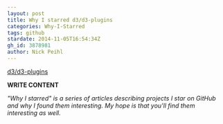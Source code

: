 ```yaml
---
layout: post
title: Why I starred d3/d3-plugins
categories: Why-I-Starred
tags: github
stardate: 2014-11-05T16:54:34Z
gh_id: 3878981
author: Nick Peihl
---
```


[d3/d3-plugins](https://github.com/d3/d3-plugins)

**WRITE CONTENT**

*"Why I starred" is a series of articles describing projects I star on GitHub and why I found them interesting. My hope is that you'll find them interesting as well.*

